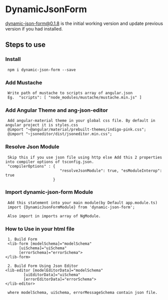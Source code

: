 # DynamicJsonForm

dynamic-json-form@0.1.8 is the initial working version and update previous version if you had installed.
 
## Steps to use

###  Install 
     npm i dynamic-json-form --save

###  Add Mustache
     Write path of mustache to scripts array of angular.json
     Eg.  "scripts": [ "node_modules/mustache/mustache.min.js" ]

###  Add Angular Theme and ang-json-editor
     Add angular-material theme in your global css file. By default in angular project it is styles.css
     @import "~@angular/material/prebuilt-themes/indigo-pink.css";
     @import "~jsoneditor/dist/jsoneditor.min.css";

###  Resolve Json Module 
     Skip this if you use json file using http else Add this 2 properties into compiler options of tsconfig.json.
     "compilerOptions" : {
                            "resolveJsonModule": true, "esModuleInterop": true
                         }

###  Import dynamic-json-form Module
     Add this statement into your main module(by Default app.module.ts) 
     import {DynamicJsonFormModule} from 'dynamic-json-form';
     
     Also import in imports array of NgModule.

###  How to Use in your html file 
     1. Build Form
     <lib-form [modelSchema]="modelSchema"
          [uiSchema]="uiSchema"
          [errorSchema]="errorSchema">
    </lib-form>

     2. Build Form Using Json Editor
    <lib-editor [modelEditorData]="modelSchema"
            [uiEditorData]="uiSchema"
            [errorEditorData]="errorSchema">
    </lib-editor>

     where modelSchema, uiSchema, errorMessageSchema contain json file.

